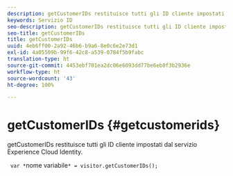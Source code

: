 ```yaml
---
description: getCustomerIDs restituisce tutti gli ID cliente impostati dal servizio Experience Cloud Identity.
keywords: Servizio ID
seo-description: getCustomerIDs restituisce tutti gli ID cliente impostati dal servizio Experience Cloud Identity.
seo-title: getCustomerIDs
title: getCustomerIDs
uuid: 4eb6ff00-2a92-46b6-b9a6-8e0c6e2e73d1
exl-id: 4a05509b-99f6-42c8-a539-0784f5b9fabc
translation-type: ht
source-git-commit: 4453ebf701ea2dc06e6093dd77be6eb0f3b2936e
workflow-type: ht
source-wordcount: '43'
ht-degree: 100%

---
```


# getCustomerIDs {#getcustomerids}

getCustomerIDs restituisce tutti gli ID cliente impostati dal servizio Experience Cloud Identity.

<!--
Is there anything else we can say about this??
-->

` var *`nome variabile`* = visitor.getCustomerIDs();`
